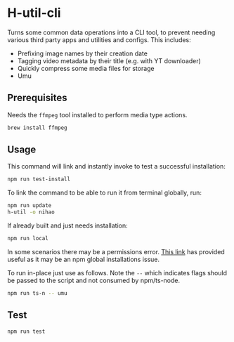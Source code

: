 # H-util-cli

Turns some common data operations into a CLI tool, to prevent needing various third party apps and utilities and configs. This includes:

- Prefixing image names by their creation date
- Tagging video metadata by their title (e.g. with YT downloader)
- Quickly compress some media files for storage
- Umu

## Prerequisites

Needs the `ffmpeg` tool installed to perform media type actions.

```bash
brew install ffmpeg
```

## Usage

This command will link and instantly invoke to test a successful installation:

```bash
npm run test-install
```

To link the command to be able to run it from terminal globally, run:

```bash
npm run update
h-util -o nihao
```

If already built and just needs installation:

```bash
npm run local
```

In some scenarios there may be a permissions error. [This link](https://docs.npmjs.com/resolving-eacces-permissions-errors-when-installing-packages-globally) has provided useful as it may be an npm global installations issue.

To run in-place just use as follows. Note the `--` which indicates flags should be passed to the script and not consumed by npm/ts-node.

```bash
npm run ts-n -- umu
```

## Test

```bash
npm run test
```
